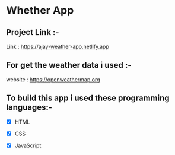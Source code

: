 # Whether App
## Project Link :- 
Link : https://ajay-weather-app.netlify.app 

## For get the weather data i used :-
website : https://openweathermap.org


## To build this app i used these programming languages:-
* [X] HTML
* [X] CSS
* [X] JavaScript 


